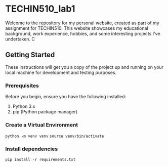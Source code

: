 # TECHIN510_lab1

Welcome to the repository for my personal website, created as part of my assignment for TECHIN510. This website showcases my educational background, work experience, hobbies, and some interesting projects I've undertaken. C

## Getting Started

These instructions will get you a copy of the project up and running on your local machine for development and testing purposes.

### Prerequisites

Before you begin, ensure you have the following installed:

1. Python 3.x
2. pip (Python package manager)
### Create a Virtual Environment

`python -m venv venv`
`source venv/bin/activate`

### Install dependencies

`pip install -r requirements.txt`

